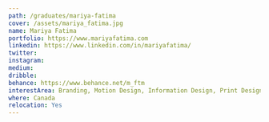 ```yaml
---
path: /graduates/mariya-fatima
cover: /assets/mariya_fatima.jpg
name: Mariya Fatima
portfolio: https://www.mariyafatima.com
linkedin: https://www.linkedin.com/in/mariyafatima/
twitter:
instagram:
medium:
dribble:
behance: https://www.behance.net/m_ftm
interestArea: Branding, Motion Design, Information Design, Print Design
where: Canada
relocation: Yes
---
```

